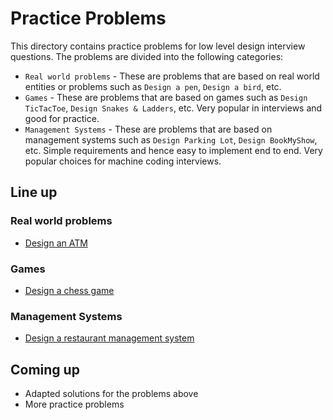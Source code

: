 # Practice Problems

This directory contains practice problems for low level design interview questions. The problems are divided into the following categories:
* `Real world problems` - These are problems that are based on real world entities or problems such as `Design a pen`, `Design a bird`, etc.
* `Games` - These are problems that are based on games such as `Design TicTacToe`, `Design Snakes & Ladders`, etc. Very popular in interviews and good for practice.
* `Management Systems` - These are problems that are based on management systems such as `Design Parking Lot`, `Design BookMyShow`, etc. Simple requirements and hence easy to implement end to end. Very popular choices for machine coding interviews.

## Line up

### Real world problems
* [Design an ATM](01-design-atm-worksheet.md)

### Games
* [Design a chess game](02-design-chess-worksheet.md)

### Management Systems
* [Design a restaurant management system](03-design-restaurant-mgmt-worksheet.md)

## Coming up
* Adapted solutions for the problems above
* More practice problems

